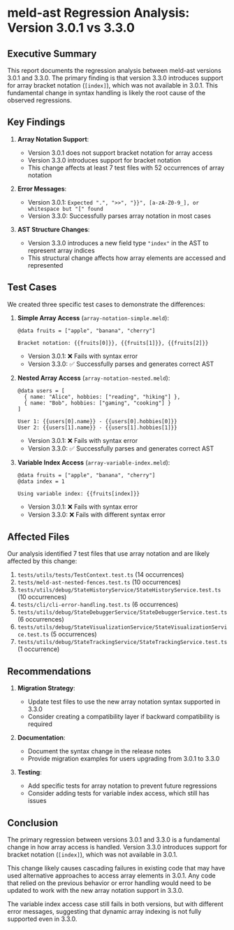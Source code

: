 # meld-ast Regression Analysis: Version 3.0.1 vs 3.3.0

## Executive Summary

This report documents the regression analysis between meld-ast versions 3.0.1 and 3.3.0. The primary finding is that version 3.3.0 introduces support for array bracket notation (`[index]`), which was not available in 3.0.1. This fundamental change in syntax handling is likely the root cause of the observed regressions.

## Key Findings

1. **Array Notation Support**:
   - Version 3.0.1 does not support bracket notation for array access
   - Version 3.3.0 introduces support for bracket notation
   - This change affects at least 7 test files with 52 occurrences of array notation

2. **Error Messages**:
   - Version 3.0.1: `Expected ".", ">>", "}}", [a-zA-Z0-9_], or whitespace but "[" found`
   - Version 3.3.0: Successfully parses array notation in most cases

3. **AST Structure Changes**:
   - Version 3.3.0 introduces a new field type `"index"` in the AST to represent array indices
   - This structural change affects how array elements are accessed and represented

## Test Cases

We created three specific test cases to demonstrate the differences:

1. **Simple Array Access** (`array-notation-simple.meld`):
   ```
   @data fruits = ["apple", "banana", "cherry"]
   
   Bracket notation: {{fruits[0]}}, {{fruits[1]}}, {{fruits[2]}}
   ```
   - Version 3.0.1: ❌ Fails with syntax error
   - Version 3.3.0: ✅ Successfully parses and generates correct AST

2. **Nested Array Access** (`array-notation-nested.meld`):
   ```
   @data users = [
     { name: "Alice", hobbies: ["reading", "hiking"] },
     { name: "Bob", hobbies: ["gaming", "cooking"] }
   ]
   
   User 1: {{users[0].name}} - {{users[0].hobbies[0]}}
   User 2: {{users[1].name}} - {{users[1].hobbies[1]}}
   ```
   - Version 3.0.1: ❌ Fails with syntax error
   - Version 3.3.0: ✅ Successfully parses and generates correct AST

3. **Variable Index Access** (`array-variable-index.meld`):
   ```
   @data fruits = ["apple", "banana", "cherry"]
   @data index = 1
   
   Using variable index: {{fruits[index]}}
   ```
   - Version 3.0.1: ❌ Fails with syntax error
   - Version 3.3.0: ❌ Fails with different syntax error

## Affected Files

Our analysis identified 7 test files that use array notation and are likely affected by this change:

1. `tests/utils/tests/TestContext.test.ts` (14 occurrences)
2. `tests/meld-ast-nested-fences.test.ts` (10 occurrences)
3. `tests/utils/debug/StateHistoryService/StateHistoryService.test.ts` (10 occurrences)
4. `tests/cli/cli-error-handling.test.ts` (6 occurrences)
5. `tests/utils/debug/StateDebuggerService/StateDebuggerService.test.ts` (6 occurrences)
6. `tests/utils/debug/StateVisualizationService/StateVisualizationService.test.ts` (5 occurrences)
7. `tests/utils/debug/StateTrackingService/StateTrackingService.test.ts` (1 occurrence)

## Recommendations

1. **Migration Strategy**:
   - Update test files to use the new array notation syntax supported in 3.3.0
   - Consider creating a compatibility layer if backward compatibility is required

2. **Documentation**:
   - Document the syntax change in the release notes
   - Provide migration examples for users upgrading from 3.0.1 to 3.3.0

3. **Testing**:
   - Add specific tests for array notation to prevent future regressions
   - Consider adding tests for variable index access, which still has issues

## Conclusion

The primary regression between versions 3.0.1 and 3.3.0 is a fundamental change in how array access is handled. Version 3.3.0 introduces support for bracket notation (`[index]`), which was not available in 3.0.1.

This change likely causes cascading failures in existing code that may have used alternative approaches to access array elements in 3.0.1. Any code that relied on the previous behavior or error handling would need to be updated to work with the new array notation support in 3.3.0.

The variable index access case still fails in both versions, but with different error messages, suggesting that dynamic array indexing is not fully supported even in 3.3.0. 